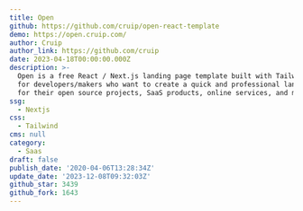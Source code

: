 ```yaml
---
title: Open
github: https://github.com/cruip/open-react-template
demo: https://open.cruip.com/
author: Cruip
author_link: https://github.com/cruip
date: 2023-04-18T00:00:00.000Z
description: >-
  Open is a free React / Next.js landing page template built with Tailwind CSS
  for developers/makers who want to create a quick and professional landing page
  for their open source projects, SaaS products, online services, and more.
ssg:
  - Nextjs
css:
  - Tailwind
cms: null
category:
  - Saas
draft: false
publish_date: '2020-04-06T13:28:34Z'
update_date: '2023-12-08T09:32:03Z'
github_star: 3439
github_fork: 1643
---
```

